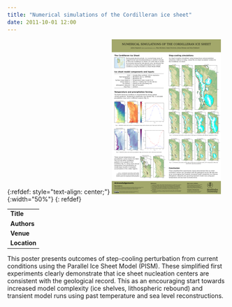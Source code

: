 ```yaml
---
title: "Numerical simulations of the Cordilleran ice sheet"
date: 2011-10-01 12:00
---
```


{:refdef: style="text-align: center;"}
![](/img/applications/2011-inqua-cordillera.png){:width="50%"}
{: refdef}


||
|-
| **Title** | [Numerical simulations of the Cordilleran ice sheet](http://people.su.se/~jsegu/files/2011-inqua-cordillera.pdf) |
| **Authors** | [Julien Seguinot](http://people.su.se/~jsegu/) |
| **Venue** | [INQUA 2011](http://www.inqua2011.ch/) |
| **Location** | Cordilleran (paleo) ice sheet, North America |

This poster presents outcomes of step-cooling perturbation from current conditions using the Parallel Ice Sheet Model (PISM).
These simplified first experiments clearly demonstrate that ice sheet nucleation centers are consistent with the geological record. This as an encouraging start towards increased model complexity (ice shelves, lithospheric rebound) and transient model runs using past temperature and sea level reconstructions.

